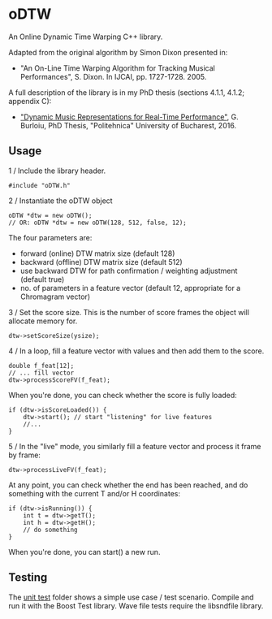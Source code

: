 # oDTW
An Online Dynamic Time Warping C++ library. 

Adapted from the original algorithm by Simon Dixon presented in:
* "An On-Line Time Warping Algorithm for Tracking Musical Performances", S. Dixon. In IJCAI, pp. 1727-1728. 2005.

A full description of the library is in my PhD thesis (sections 4.1.1, 4.1.2; appendix C):
* ["Dynamic Music Representations for Real-Time Performance"](https://www.academia.edu/29340306/Dynamic_Music_Representations_for_Real-Time_Performance), G. Burloiu, PhD Thesis, "Politehnica" University of Bucharest, 2016.

## Usage

1 / Include the library header.
```
#include "oDTW.h"
```
2 / Instantiate the oDTW object
```
oDTW *dtw = new oDTW();
// OR: oDTW *dtw = new oDTW(128, 512, false, 12);
```
The four parameters are: 
* forward (online) DTW matrix size (default 128)
* backward (offline) DTW matrix size (default 512)
* use backward DTW for path confirmation / weighting adjustment (default true)
* no. of parameters in a feature vector (default 12, appropriate for a Chromagram vector)

3 / Set the score size. This is the number of score frames the object will allocate memory for.
```
dtw->setScoreSize(ysize);
```

4 / In a loop, fill a feature vector with values and then add them to the score.
```
double f_feat[12];
// ... fill vector
dtw->processScoreFV(f_feat);
```
When you're done, you can check whether the score is fully loaded:
```
if (dtw->isScoreLoaded()) { 
	dtw->start(); // start "listening" for live features
	//...
}
```

5 / In the "live" mode, you similarly fill a feature vector and process it frame by frame:
```
dtw->processLiveFV(f_feat);
```
At any point, you can check whether the end has been reached, and do something with the current T and/or H coordinates:
```
if (dtw->isRunning()) {
	int t = dtw->getT();
	int h = dtw->getH();
	// do something
}
```
When you're done, you can start() a new run.

## Testing

The [unit test](https://github.com/RVirmoors/RVdtw-/blob/master/oDTW_test/) folder shows a simple use case / test scenario. Compile and run it with the Boost Test library. Wave file tests require the libsndfile library.